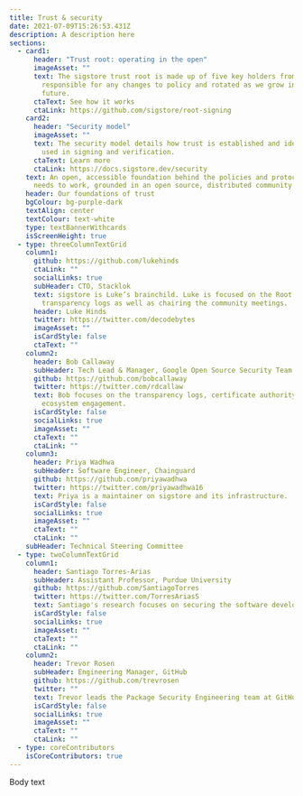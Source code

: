 ```yaml
---
title: Trust & security
date: 2021-07-09T15:26:53.431Z
description: A description here
sections:
  - card1:
      header: "Trust root: operating in the open"
      imageAsset: ""
      text: The sigstore trust root is made up of five key holders from the community,
        responsible for any changes to policy and rotated as we grow in the
        future.
      ctaText: See how it works
      ctaLink: https://github.com/sigstore/root-signing
    card2:
      header: "Security model"
      imageAsset: ""
      text: The security model details how trust is established and identity is
        used in signing and verification.
      ctaText: Learn more
      ctaLink: https://docs.sigstore.dev/security
    text: An open, accessible foundation behind the policies and protocols sigstore
      needs to work, grounded in an open source, distributed community.
    header: Our foundations of trust
    bgColour: bg-purple-dark
    textAlign: center
    textColour: text-white
    type: textBannerWithcards
    isScreenHeight: true
  - type: threeColumnTextGrid
    column1:
      github: https://github.com/lukehinds
      ctaLink: ""
      socialLinks: true
      subHeader: CTO, Stacklok
      text: sigstore is Luke’s brainchild. Luke is focused on the Root CA and
        transparency logs as well as chairing the community meetings.
      header: Luke Hinds
      twitter: https://twitter.com/decodebytes
      imageAsset: ""
      isCardStyle: false
      ctaText: ""
    column2:
      header: Bob Callaway
      subHeader: Tech Lead & Manager, Google Open Source Security Team
      github: https://github.com/bobcallaway
      twitter: https://twitter.com/rdcallaw
      text: Bob focuses on the transparency logs, certificate authority, and OSS
        ecosystem engagement.
      isCardStyle: false
      socialLinks: true
      imageAsset: ""
      ctaText: ""
      ctaLink: ""
    column3:
      header: Priya Wadhwa
      subHeader: Software Engineer, Chainguard
      github: https://github.com/priyawadhwa
      twitter: https://twitter.com/priyawadhwa16
      text: Priya is a maintainer on sigstore and its infrastructure.
      isCardStyle: false
      socialLinks: true
      imageAsset: ""
      ctaText: ""
      ctaLink: ""
    subHeader: Technical Steering Committee
  - type: twoColumnTextGrid
    column1:
      header: Santiago Torres-Arias
      subHeader: Assistant Professor, Purdue University
      github: https://github.com/SantiagoTorres
      twitter: https://twitter.com/TorresAriasS
      text: Santiago's research focuses on securing the software development life-cycle.
      isCardStyle: false
      socialLinks: true
      imageAsset: ""
      ctaText: ""
      ctaLink: ""
    column2:
      header: Trevor Rosen
      subHeader: Engineering Manager, GitHub
      github: https://github.com/trevrosen
      twitter: ""
      text: Trevor leads the Package Security Engineering team at GitHub.
      isCardStyle: false
      socialLinks: true
      imageAsset: ""
      ctaText: ""
      ctaLink: ""
  - type: coreContributors
    isCoreContributors: true
---
```


Body text
